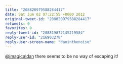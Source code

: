 ```yaml
---
title: "208820979588284417"
date: Sat Jun 02 07:22:55 +0000 2012
original-tweet-id: "208820979588284417"
retweets: 0
favorites: 0
reply-tweet-id: "208819872145219584"
reply-user-id: "216903279"
reply-user-screen-name: "daninthenoise"
---
```

<a href="https://twitter.com/imagicaldan">@imagicaldan</a> there seems to be no way of escaping it!
